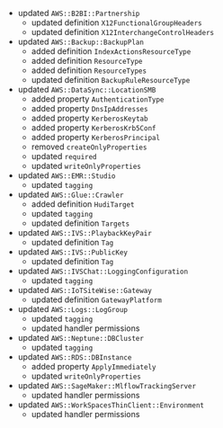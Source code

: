 - updated `AWS::B2BI::Partnership`
  - updated definition `X12FunctionalGroupHeaders`
  - updated definition `X12InterchangeControlHeaders`
- updated `AWS::Backup::BackupPlan`
  - added definition `IndexActionsResourceType`
  - added definition `ResourceType`
  - added definition `ResourceTypes`
  - updated definition `BackupRuleResourceType`
- updated `AWS::DataSync::LocationSMB`
  - added property `AuthenticationType`
  - added property `DnsIpAddresses`
  - added property `KerberosKeytab`
  - added property `KerberosKrb5Conf`
  - added property `KerberosPrincipal`
  - removed `createOnlyProperties`
  - updated `required`
  - updated `writeOnlyProperties`
- updated `AWS::EMR::Studio`
  - updated `tagging`
- updated `AWS::Glue::Crawler`
  - added definition `HudiTarget`
  - updated `tagging`
  - updated definition `Targets`
- updated `AWS::IVS::PlaybackKeyPair`
  - updated definition `Tag`
- updated `AWS::IVS::PublicKey`
  - updated definition `Tag`
- updated `AWS::IVSChat::LoggingConfiguration`
  - updated `tagging`
- updated `AWS::IoTSiteWise::Gateway`
  - updated definition `GatewayPlatform`
- updated `AWS::Logs::LogGroup`
  - updated `tagging`
  - updated handler permissions
- updated `AWS::Neptune::DBCluster`
  - updated `tagging`
- updated `AWS::RDS::DBInstance`
  - added property `ApplyImmediately`
  - updated `writeOnlyProperties`
- updated `AWS::SageMaker::MlflowTrackingServer`
  - updated handler permissions
- updated `AWS::WorkSpacesThinClient::Environment`
  - updated handler permissions
